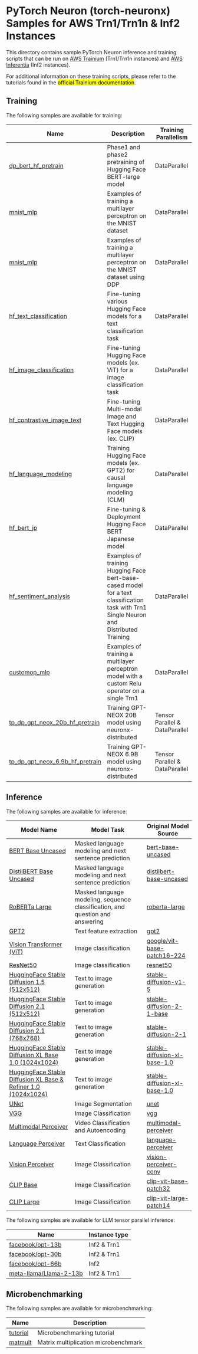# PyTorch Neuron (torch-neuronx) Samples for AWS Trn1/Trn1n & Inf2 Instances

This directory contains sample PyTorch Neuron inference and training scripts that can be run on [AWS Trainium](https://aws.amazon.com/machine-learning/trainium/) (Trn1/Trn1n instances) and [AWS Inferentia]( https://aws.amazon.com/machine-learning/inferentia/) (Inf2 instances).

For additional information on these training scripts, please refer to the tutorials found in the <mark>official Trainium documentation</mark>.

## Training

The following samples are available for training:

| Name                                                        | Description                                                                                                                             | Training Parallelism |
|-------------------------------------------------------------|-----------------------------------------------------------------------------------------------------------------------------------------| --- |
| [dp_bert_hf_pretrain](training/dp_bert_hf_pretrain)         | Phase1 and phase2 pretraining of Hugging Face BERT-large model                                                                          | DataParallel |
| [mnist_mlp](training/mnist_mlp)                             | Examples of training a multilayer perceptron on the MNIST dataset                                                                       | DataParallel |
| [mnist_mlp](training/ddp)                                   | Examples of training a multilayer perceptron on the MNIST dataset using DDP                                                             | DataParallel |
| [hf_text_classification](training/hf_text_classification)   | Fine-tuning various Hugging Face models for a text classification task                                                                  | DataParallel |
| [hf_image_classification](training/hf_image_classification) | Fine-tuning Hugging Face models (ex. ViT) for a image classification task                                                               | DataParallel |
| [hf_contrastive_image_text](training/hf_contrastive_image_text) | Fine-tuning Multi-modal Image and Text Hugging Face models (ex. CLIP)                                                                 | DataParallel |
| [hf_language_modeling](training/hf_language_modeling)       | Training Hugging Face models (ex. GPT2) for causal language modeling (CLM)                                                              | DataParallel |
| [hf_bert_jp](training/hf_bert_jp)                           | Fine-tuning & Deployment Hugging Face BERT Japanese model                                                                               | DataParallel |
| [hf_sentiment_analysis](training/hf_sentiment_analysis)     | Examples of training Hugging Face bert-base-cased model for a text classification task with Trn1 Single Neuron and Distributed Training | DataParallel |
| [customop_mlp](training/customop_mlp)     | Examples of training a multilayer perceptron model with a custom Relu operator on a single Trn1 | DataParallel |
| [tp_dp_gpt_neox_20b_hf_pretrain](training/tp_dp_gpt_neox_hf_pretrain/tp_dp_gpt_neox_20b_hf_pretrain)     | Training GPT-NEOX 20B model using neuronx-distributed | Tensor Parallel & DataParallel |
| [tp_dp_gpt_neox_6.9b_hf_pretrain](training/tp_dp_gpt_neox_hf_pretrain/tp_dp_gpt_neox_6.9b_hf_pretrain)     | Training GPT-NEOX 6.9B model using neuronx-distributed | Tensor Parallel & DataParallel |


## Inference

The following samples are available for inference:

| Model Name                                                        | Model Task                                                                                                                             | Original Model Source |
|-------------------------------------------------------------|-----------------------------------------------------------------------------------------------------------------------------------------| --- |
| [BERT Base Uncased](inference/hf_pretrained_bert_inference_on_trn1.ipynb)         | Masked language modeling and next sentence prediction                                                                          | [bert-base-uncased](https://huggingface.co/bert-base-uncased) |
| [DistilBERT Base Uncased](inference/hf_pretrained_distilbert_Inference_on_trn1.ipynb)         | Masked language modeling and next sentence prediction                                                                          | [distilbert-base-uncased](https://huggingface.co/distilbert-base-uncased) |
| [RoBERTa Large](inference/hf_pretrained_roberta_inference_on_frn1.ipynb)         | Masked language modeling, sequence classification, and question and answering                                                                          | [roberta-large](https://huggingface.co/roberta-large)  |
| [GPT2](inference/hf_pretrained_gpt2_feature_extraction_on_trn1.ipynb)         | Text feature extraction                                                                          | [gpt2](https://huggingface.co/gpt2) |
| [Vision Transformer (ViT)](inference/hf_pretrained_vit_inference_on_inf2.ipynb)         | Image classification                                                                          | [google/vit-base-patch16-224](https://huggingface.co/google/vit-base-patch16-224) |
| [ResNet50](inference/tv_pretrained_resnet50_inference_on_trn1.ipynb)         | Image classification                                                                       | [resnet50](https://pytorch.org/vision/main/models/generated/torchvision.models.resnet50.html) |
| [HuggingFace Stable Diffusion 1.5 (512x512)](inference/hf_pretrained_sd15_512_inference.ipynb)         | Text to image generation                                                                       | [stable-diffusion-v1-5](https://huggingface.co/runwayml/stable-diffusion-v1-5) |
| [HuggingFace Stable Diffusion 2.1 (512x512)](inference/hf_pretrained_sd2_512_inference.ipynb)         | Text to image generation                                                                       | [stable-diffusion-2-1-base](https://huggingface.co/stabilityai/stable-diffusion-2-1-base) |
| [HuggingFace Stable Diffusion 2.1 (768x768)](inference/hf_pretrained_sd2_768_inference.ipynb)         | Text to image generation                                                                      | [stable-diffusion-2-1](https://huggingface.co/stabilityai/stable-diffusion-2-1) |
| [HuggingFace Stable Diffusion XL Base 1.0 (1024x1024)](inference/hf_pretrained_sdxl_base_1024_inference.ipynb)         | Text to image generation                                                                      | [stable-diffusion-xl-base-1.0](https://huggingface.co/stabilityai/stable-diffusion-xl-base-1.0) |
| [HuggingFace Stable Diffusion XL Base & Refiner 1.0 (1024x1024)](inference/hf_pretrained_sdxl_base_and_refiner_1024_inference.ipynb)         | Text to image generation                                                                      | [stable-diffusion-xl-base-1.0](https://huggingface.co/stabilityai/stable-diffusion-xl-base-1.0) |
| [UNet](inference/pretrained_unet_inference_on_trn1.ipynb)         | Image Segmentation                                                                         | [unet](https://github.com/milesial/Pytorch-UNet) |
| [VGG](inference/tv_pretrained_vgg_inference_on_trn1.ipynb)         | Image Classification                | [vgg](https://pytorch.org/vision/main/models/generated/torchvision.models.vgg11.html) |
| [Multimodal Perceiver](inference/hf_pretrained_perceiver_multimodal_inference.ipynb)         | Video Classification and Autoencoding               | [multimodal-perceiver](https://huggingface.co/deepmind/multimodal-perceiver) |
| [Language Perceiver](inference/hf_pretrained_perceiver_language_inference.ipynb)         | Text Classification              | [language-perceiver](https://huggingface.co/deepmind/language-perceiver) |
| [Vision Perceiver](inference/hf_pretrained_perceiver_vision_inference.ipynb)         | Image Classification              | [vision-perceiver-conv](https://huggingface.co/deepmind/vision-perceiver-conv) |
| [CLIP Base](inference/hf_pretrained_clip_base_inference_on_inf2.ipynb)         | Image Classification                | [clip-vit-base-patch32](https://huggingface.co/openai/clip-vit-base-patch32) |
| [CLIP Large](inference/hf_pretrained_clip_large_inference_on_inf2.ipynb)         | Image Classification               | [clip-vit-large-patch14](https://huggingface.co/openai/clip-vit-large-patch14) |

The following samples are available for LLM tensor parallel inference:

| Name                                                        | Instance type |
|-------------------------------------------------------------| --------------- |
| [facebook/opt-13b](transformers-neuronx/inference/facebook-opt-13b-sampling.ipynb) | Inf2 & Trn1 |
| [facebook/opt-30b](transformers-neuronx/inference/facebook-opt-30b-sampling.ipynb) | Inf2 & Trn1 |
| [facebook/opt-66b](transformers-neuronx/inference/facebook-opt-66b-sampling.ipynb) | Inf2 |
| [meta-llama/Llama-2-13b](transformers-neuronx/inference/meta-llama-2-13b-sampling.ipynb) | Inf2 & Trn1 |

## Microbenchmarking

The following samples are available for microbenchmarking:

| Name                                                        | Description                                                                                                                             
|-------------------------------------------------------------|---------------------------------------------------------------------------------------------------------------------------------------------- |
| [tutorial](microbenchmark/microbenchmark.ipynb)         | Microbenchmarking tutorial
| [matmult](microbenchmark/matmult_linear.py)         | Matrix multiplication microbenchmark 
